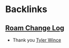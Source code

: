 
# Backlinks
## [Roam Change Log](<Roam Change Log.md>)
- Thank you [Tyler Wince](<Tyler Wince.md>)

